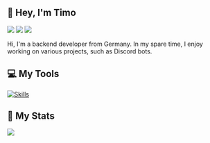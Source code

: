 ## 👋 Hey, I'm Timo 
[![](https://img.shields.io/badge/Discord-5865F2?logo=discord&logoColor=white&style=for-the-badge)](https://discord.com/users/203208036053942272)
[![](https://img.shields.io/badge/EzCord-00A966?style=for-the-badge&logo=github&logoColor=white)](https://github.com/tibue99/ezcord)
[![](https://img.shields.io/badge/CookieBot-D0567A?style=for-the-badge&logo=cookiecutter&logoColor=white)](https://cookie-bot.xyz)

Hi, I'm a backend developer from Germany. In my spare time, I enjoy working on various projects, such as Discord bots.

## 💻 My Tools
[![Skills](https://skillicons.dev/icons?i=py,pycharm,discordbots,fastapi,html,css,sqlite,postgres,unreal)](https://skillicons.dev)

## 🚀 My Stats
[![](https://github-readme-stats.vercel.app/api?username=tibue99&theme=dracula&count_private=true&show_icons=true&hide=contribs)](https://github.com/tibue99)
